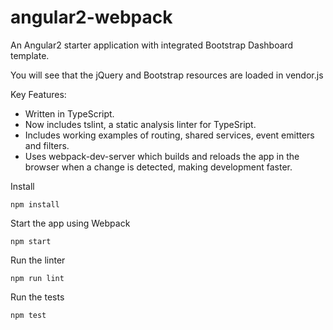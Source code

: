 # angular2-webpack

An Angular2 starter application with integrated Bootstrap Dashboard template.

You will see that the jQuery and Bootstrap resources are loaded in vendor.js

Key Features:

* Written in TypeScript.
* Now includes tslint, a static analysis linter for TypeSript.
* Includes working examples of routing, shared services, event emitters and filters.
* Uses webpack-dev-server which builds and reloads the app in the browser when a change is detected, making development faster.

Install
```
npm install
```

Start the app using Webpack
```
npm start
```

Run the linter
```
npm run lint
```

Run the tests
```
npm test
```